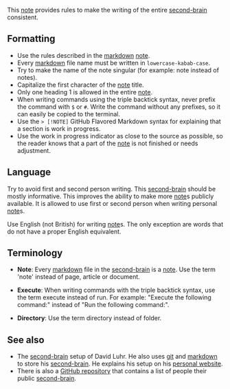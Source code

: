 This [note](note.md) provides rules to make the writing of the entire [second-brain](second-brain.md) consistent.

## Formatting
* Use the rules described in the [markdown](markdown.md) [note](note.md).
* Every [markdown](markdown.md) file name must be written in `lowercase-kabab-case`.
* Try to make the name of the note singular (for example: note instead of notes).
* Capitalize the first character of the [note](note.md) title.
* Only one heading 1 is allowed in the entire [note](note.md).
* When writing commands using the triple backtick syntax, never prefix the command with `$` or `#`.
  Write the command without any prefixes, so it can easily be copied to the terminal.
* Use the `> [!NOTE]` GitHub Flavored Markdown syntax for explaining that a section is work in progress.
* Use the work in progress indicator as close to the source as possible, so the reader knows that a part of the [note](note.md) is not finished or needs adjustment.

## Language
Try to avoid first and second person writing.
This [second-brain](second-brain.md) should be mostly informative.
This improves the ability to make more [note](note.md)s publicly available.
It is allowed to use first or second person when writing personal [note](note.md)s.

Use English (not British) for writing [note](note.md)s.
The only exception are words that do not have a proper English equivalent.

## Terminology
* **Note**:
  Every [markdown](markdown.md) file in the [second-brain](second-brain.md) is a [note](note.md).
  Use the term 'note' instead of page, article or document.

* **Execute**:
  When writing commands with the triple backtick syntax, use the term execute instead of run.
  For example: "Execute the following command:" instead of "Run the following command:".

* **Directory**:
  Use the term directory instead of folder.

## See also
* The [second-brain](second-brain.md) setup of David Luhr.
  He also uses [git](git.md) and [markdown](markdown.md) to store his [second-brain](second-brain.md).
  He explains his setup on his [personal website](https://luhr.co/blog/2023/04/21/my-custom-second-brain-setup-part-2-how-it-works/).
* There is also a [GitHub repository](https://github.com/KasperZutterman/Second-Brain) that contains a list of people their public [second-brain](second-brain.md).
